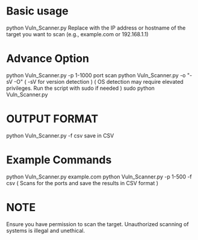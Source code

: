 # Basic usage 
python Vuln_Scanner.py <target>
Replace <target> with the IP address or hostname of the target you want to scan (e.g., example.com or 192.168.1.1)
# Advance Option 
python Vuln_Scanner.py <target> -p 1-1000 port scan
python  Vuln_Scanner.py <target> -o "-sV -O" ( -sV for version detection ) ( OS detection may require elevated privileges. Run the script with sudo if needed )
sudo python Vuln_Scanner.py <target>
# OUTPUT FORMAT 
python Vuln_Scanner.py <target> -f csv save in CSV
# Example Commands 
python Vuln_Scanner.py example.com
python Vuln_Scanner.py <TARGET> -p 1-500 -f csv ( Scans for the ports and save the results in CSV format )
# NOTE 
Ensure you have permission to scan the target. Unauthorized scanning of systems is illegal and unethical.

